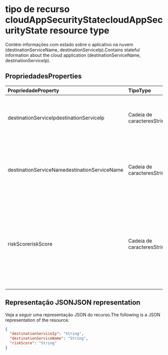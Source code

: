 # <a name="cloudappsecuritystate-resource-type"></a><span data-ttu-id="d953b-101">tipo de recurso cloudAppSecurityState</span><span class="sxs-lookup"><span data-stu-id="d953b-101">cloudAppSecurityState resource type</span></span>

<span data-ttu-id="d953b-102">Contém informações com estado sobre o aplicativo na nuvem (destinationServiceName, destinationServiceIp).</span><span class="sxs-lookup"><span data-stu-id="d953b-102">Contains stateful information about the cloud application (destinationServiceName, destinationServiceIp).</span></span>

## <a name="properties"></a><span data-ttu-id="d953b-103">Propriedades</span><span class="sxs-lookup"><span data-stu-id="d953b-103">Properties</span></span>

| <span data-ttu-id="d953b-104">Propriedade</span><span class="sxs-lookup"><span data-stu-id="d953b-104">Property</span></span>     | <span data-ttu-id="d953b-105">Tipo</span><span class="sxs-lookup"><span data-stu-id="d953b-105">Type</span></span>        | <span data-ttu-id="d953b-106">Descrição</span><span class="sxs-lookup"><span data-stu-id="d953b-106">Description</span></span> |
|:-------------|:------------|:------------|
|<span data-ttu-id="d953b-107">destinationServiceIp</span><span class="sxs-lookup"><span data-stu-id="d953b-107">destinationServiceIp</span></span>|<span data-ttu-id="d953b-108">Cadeia de caracteres</span><span class="sxs-lookup"><span data-stu-id="d953b-108">String</span></span>|<span data-ttu-id="d953b-109">Endereço IP de destino da conexão para o serviço/aplicativo em nuvem.</span><span class="sxs-lookup"><span data-stu-id="d953b-109">Destination IP Address of the connection to the cloud application/service.</span></span>|
|<span data-ttu-id="d953b-110">destinationServiceName</span><span class="sxs-lookup"><span data-stu-id="d953b-110">destinationServiceName</span></span>|<span data-ttu-id="d953b-111">Cadeia de caracteres</span><span class="sxs-lookup"><span data-stu-id="d953b-111">String</span></span>|<span data-ttu-id="d953b-112">Nome do serviço do aplicativo na nuvem (por exemplo "Equipe de vendas", "Recados", etc.).</span><span class="sxs-lookup"><span data-stu-id="d953b-112">Cloud application/service name (for example "Salesforce", "DropBox", etc.).</span></span>|
|<span data-ttu-id="d953b-113">riskScore</span><span class="sxs-lookup"><span data-stu-id="d953b-113">riskScore</span></span>|<span data-ttu-id="d953b-114">Cadeia de caracteres</span><span class="sxs-lookup"><span data-stu-id="d953b-114">String</span></span>|<span data-ttu-id="d953b-115">Pontuação de risco calculada/gerada pelo provedor do aplicativo/serviço na nuvem.</span><span class="sxs-lookup"><span data-stu-id="d953b-115">Provider-generated/calculated risk score of the Cloud Application/Service.</span></span> <span data-ttu-id="d953b-116">Intervalo de valor recomendado de 0-1, que equivale a um percentual.</span><span class="sxs-lookup"><span data-stu-id="d953b-116">Recommended value range of 0-1, which equates to a percentage.</span></span>|

## <a name="json-representation"></a><span data-ttu-id="d953b-117">Representação JSON</span><span class="sxs-lookup"><span data-stu-id="d953b-117">JSON representation</span></span>

<span data-ttu-id="d953b-118">Veja a seguir uma representação JSON do recurso.</span><span class="sxs-lookup"><span data-stu-id="d953b-118">The following is a JSON representation of the resource.</span></span>

<!-- {
  "blockType": "resource",
  "optionalProperties": [

  ],
  "@odata.type": "microsoft.graph.cloudAppSecurityState"
}-->

```json
{
  "destinationServiceIp": "String",
  "destinationServiceName": "String",
  "riskScore": "String"
}

```

<!-- uuid: 8fcb5dbc-d5aa-4681-8e31-b001d5168d79
2015-10-25 14:57:30 UTC -->
<!-- {
  "type": "#page.annotation",
  "description": "cloudAppSecurityState resource",
  "keywords": "",
  "section": "documentation",
  "tocPath": ""
}-->